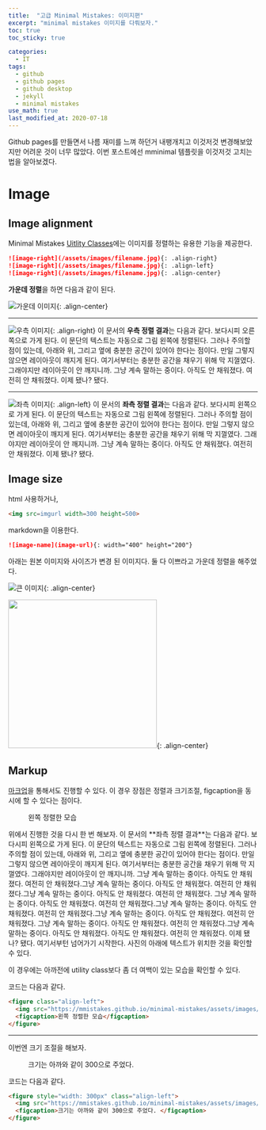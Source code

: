 ```yaml
---
title:  "고급 Minimal Mistakes: 이미지편"
excerpt: "minimal mistakes 이미지를 다뤄보자."
toc: true
toc_sticky: true

categories:
  - IT
tags:
  - github
  - github pages
  - github desktop
  - jekyll
  - minimal mistakes
use_math: true
last_modified_at: 2020-07-18
---
```


Github pages를 만들면서 나름 재미를 느껴 하던거 내팽개치고 이것저것 변경해보았지만 어려운 것이 너무 많았다. 이번 포스트에선 mminimal 템플릿을 이것저것 고치는 법을 알아보겠다.

# Image

## Image alignment

Minimal Mistakes [Uitlity Classes](https://mmistakes.github.io/minimal-mistakes/docs/utility-classes/#image-alignment)에는 이미지를 정렬하는 유용한 기능을 제공한다.

```markdown
![image-right](/assets/images/filename.jpg){: .align-right}
![image-right](/assets/images/filename.jpg){: .align-left}
![image-right](/assets/images/filename.jpg){: .align-center}
```

**가운데 정렬**을 하면 다음과 같이 된다.  

![가운데 이미지](https://mmistakes.github.io/minimal-mistakes/assets/images/image-alignment-580x300.jpg){: .align-center}

---

![우측 이미지](https://mmistakes.github.io/minimal-mistakes/assets/images/image-alignment-150x150.jpg){: .align-right} 이 문서의 **우측 정렬 결과**는 다음과 같다. 보다시피 오른쪽으로 가게 된다. 이 문단의 텍스트는 자동으로 그림 왼쪽에 정렬된다. 그러나 주의할 점이 있는데, 아래와 위, 그리고 옆에 충분한 공간이 있어야 한다는 점이다. 만일 그렇지 않으면 레이아웃이 깨지게 된다. 여기서부터는 충분한 공간을 채우기 위해 막 지껄였다. 그래야지만 레이아웃이 안 깨지니까. 그냥 계속 말하는 중이다. 아직도 안 채워졌다. 여전히 안 채워졌다. 이제 됐나? 됐다. 

---


![좌측 이미지](https://mmistakes.github.io/minimal-mistakes/assets/images/image-alignment-150x150.jpg){: .align-left} 이 문서의 **좌측 정렬 결과**는 다음과 같다. 보다시피 왼쪽으로 가게 된다. 이 문단의 텍스트는 자동으로 그림 왼쪽에 정렬된다. 그러나 주의할 점이 있는데, 아래와 위, 그리고 옆에 충분한 공간이 있어야 한다는 점이다. 만일 그렇지 않으면 레이아웃이 깨지게 된다. 여기서부터는 충분한 공간을 채우기 위해 막 지껄였다. 그래야지만 레이아웃이 안 깨지니까. 그냥 계속 말하는 중이다. 아직도 안 채워졌다. 여전히 안 채워졌다. 이제 됐나? 됐다. 

## Image size

html 사용하거나,
```html
<img src=imgurl width=300 height=500>
```

markdown을 이용한다.
```markdown
![image-name](image-url){: width="400" height="200"}
```

아래는 원본 이미지와 사이즈가 변경 된 이미지다. 둘 다 이쁘라고 가운데 정렬을 해주었다.

![큰 이미지](https://mmistakes.github.io/minimal-mistakes/assets/images/image-alignment-580x300.jpg){: .align-center}


<img src='https://mmistakes.github.io/minimal-mistakes/assets/images/image-alignment-580x300.jpg' width=300>{: .align-center}

## Markup

[마크업](https://mmistakes.github.io/minimal-mistakes/markup/markup-image-alignment/)을 통해서도 진행할 수 있다. 이 경우 장점은 정렬과 크기조절, figcaption을 동시에 할 수 있다는 점이다.

<figure class="align-left">
  <img src='https://mmistakes.github.io/minimal-mistakes/assets/images/image-alignment-150x150.jpg' alt="">
  <figcaption>왼쪽 정렬한 모습</figcaption>
</figure>
위에서 진행한 것을 다시 한 번 해보자. 이 문서의 **좌측 정렬 결과**는 다음과 같다. 보다시피 왼쪽으로 가게 된다. 이 문단의 텍스트는 자동으로 그림 왼쪽에 정렬된다. 그러나 주의할 점이 있는데, 아래와 위, 그리고 옆에 충분한 공간이 있어야 한다는 점이다. 만일 그렇지 않으면 레이아웃이 깨지게 된다. 여기서부터는 충분한 공간을 채우기 위해 막 지껄였다. 그래야지만 레이아웃이 안 깨지니까. 그냥 계속 말하는 중이다. 아직도 안 채워졌다. 여전히 안 채워졌다.그냥 계속 말하는 중이다. 아직도 안 채워졌다. 여전히 안 채워졌다.그냥 계속 말하는 중이다. 아직도 안 채워졌다. 여전히 안 채워졌다. 그냥 계속 말하는 중이다. 아직도 안 채워졌다. 여전히 안 채워졌다.그냥 계속 말하는 중이다. 아직도 안 채워졌다. 여전히 안 채워졌다.그냥 계속 말하는 중이다. 아직도 안 채워졌다. 여전히 안 채워졌다. 그냥 계속 말하는 중이다. 아직도 안 채워졌다. 여전히 안 채워졌다.그냥 계속 말하는 중이다. 아직도 안 채워졌다. 아직도 안 채워졌다. 여전히 안 채워졌다. 이제 됐나? 됐다. 여기서부턴 넘어가기 시작한다. 사진의 아래에 텍스트가 위치한 것을 확인할 수 있다.

이 경우에는 아까전에 utility class보다 좀 더 여백이 있는 모습을 확인할 수 있다. 

코드는 다음과 같다.

```html
<figure class="align-left">
  <img src="https://mmistakes.github.io/minimal-mistakes/assets/images/image-alignment-150x150.jpg" alt="">
  <figcaption>왼쪽 정렬한 모습</figcaption>
</figure>
```

---

이번엔 크기 조절을 해보자. 

<figure style="width: 300px" class="align-center">
  <img src="https://mmistakes.github.io/minimal-mistakes/assets/images/image-alignment-580x300.jpg" alt="">
  <figcaption>크기는 아까와 같이 300으로 주었다. </figcaption>
</figure> 

코드는 다음과 같다.

```html
<figure style="width: 300px" class="align-left">
  <img src="https://mmistakes.github.io/minimal-mistakes/assets/images/image-alignment-580x300.jpg" alt="">
  <figcaption>크기는 아까와 같이 300으로 주었다. </figcaption>
</figure>
```